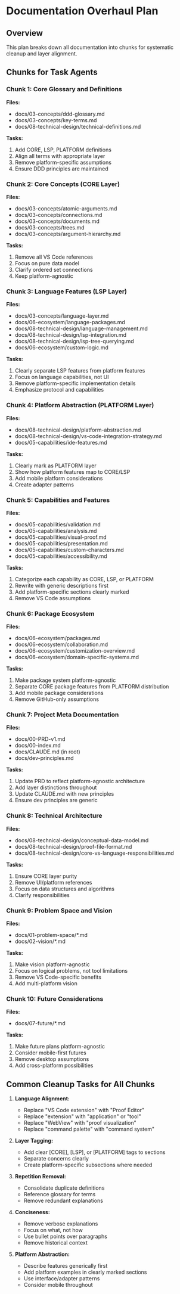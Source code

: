 # Documentation Overhaul Plan

## Overview
This plan breaks down all documentation into chunks for systematic cleanup and layer alignment.

## Chunks for Task Agents

### Chunk 1: Core Glossary and Definitions
**Files:**
- docs/03-concepts/ddd-glossary.md
- docs/03-concepts/key-terms.md
- docs/08-technical-design/technical-definitions.md

**Tasks:**
1. Add CORE, LSP, PLATFORM definitions
2. Align all terms with appropriate layer
3. Remove platform-specific assumptions
4. Ensure DDD principles are maintained

### Chunk 2: Core Concepts (CORE Layer)
**Files:**
- docs/03-concepts/atomic-arguments.md
- docs/03-concepts/connections.md
- docs/03-concepts/documents.md
- docs/03-concepts/trees.md
- docs/03-concepts/argument-hierarchy.md

**Tasks:**
1. Remove all VS Code references
2. Focus on pure data model
3. Clarify ordered set connections
4. Keep platform-agnostic

### Chunk 3: Language Features (LSP Layer)
**Files:**
- docs/03-concepts/language-layer.md
- docs/06-ecosystem/language-packages.md
- docs/08-technical-design/language-management.md
- docs/08-technical-design/lsp-integration.md
- docs/08-technical-design/lsp-tree-querying.md
- docs/06-ecosystem/custom-logic.md

**Tasks:**
1. Clearly separate LSP features from platform features
2. Focus on language capabilities, not UI
3. Remove platform-specific implementation details
4. Emphasize protocol and capabilities

### Chunk 4: Platform Abstraction (PLATFORM Layer)
**Files:**
- docs/08-technical-design/platform-abstraction.md
- docs/08-technical-design/vs-code-integration-strategy.md
- docs/05-capabilities/ide-features.md

**Tasks:**
1. Clearly mark as PLATFORM layer
2. Show how platform features map to CORE/LSP
3. Add mobile platform considerations
4. Create adapter patterns

### Chunk 5: Capabilities and Features
**Files:**
- docs/05-capabilities/validation.md
- docs/05-capabilities/analysis.md
- docs/05-capabilities/visual-proof.md
- docs/05-capabilities/presentation.md
- docs/05-capabilities/custom-characters.md
- docs/05-capabilities/accessibility.md

**Tasks:**
1. Categorize each capability as CORE, LSP, or PLATFORM
2. Rewrite with generic descriptions first
3. Add platform-specific sections clearly marked
4. Remove VS Code assumptions

### Chunk 6: Package Ecosystem
**Files:**
- docs/06-ecosystem/packages.md
- docs/06-ecosystem/collaboration.md
- docs/06-ecosystem/customization-overview.md
- docs/06-ecosystem/domain-specific-systems.md

**Tasks:**
1. Make package system platform-agnostic
2. Separate CORE package features from PLATFORM distribution
3. Add mobile package considerations
4. Remove GitHub-only assumptions

### Chunk 7: Project Meta Documentation
**Files:**
- docs/00-PRD-v1.md
- docs/00-index.md
- docs/CLAUDE.md (in root)
- docs/dev-principles.md

**Tasks:**
1. Update PRD to reflect platform-agnostic architecture
2. Add layer distinctions throughout
3. Update CLAUDE.md with new principles
4. Ensure dev principles are generic

### Chunk 8: Technical Architecture
**Files:**
- docs/08-technical-design/conceptual-data-model.md
- docs/08-technical-design/proof-file-format.md
- docs/08-technical-design/core-vs-language-responsibilities.md

**Tasks:**
1. Ensure CORE layer purity
2. Remove UI/platform references
3. Focus on data structures and algorithms
4. Clarify responsibilities

### Chunk 9: Problem Space and Vision
**Files:**
- docs/01-problem-space/*.md
- docs/02-vision/*.md

**Tasks:**
1. Make vision platform-agnostic
2. Focus on logical problems, not tool limitations
3. Remove VS Code-specific benefits
4. Add multi-platform vision

### Chunk 10: Future Considerations
**Files:**
- docs/07-future/*.md

**Tasks:**
1. Make future plans platform-agnostic
2. Consider mobile-first futures
3. Remove desktop assumptions
4. Add cross-platform possibilities

## Common Cleanup Tasks for All Chunks

1. **Language Alignment:**
   - Replace "VS Code extension" with "Proof Editor"
   - Replace "extension" with "application" or "tool"
   - Replace "WebView" with "proof visualization"
   - Replace "command palette" with "command system"

2. **Layer Tagging:**
   - Add clear [CORE], [LSP], or [PLATFORM] tags to sections
   - Separate concerns clearly
   - Create platform-specific subsections where needed

3. **Repetition Removal:**
   - Consolidate duplicate definitions
   - Reference glossary for terms
   - Remove redundant explanations

4. **Conciseness:**
   - Remove verbose explanations
   - Focus on what, not how
   - Use bullet points over paragraphs
   - Remove historical context

5. **Platform Abstraction:**
   - Describe features generically first
   - Add platform examples in clearly marked sections
   - Use interface/adapter patterns
   - Consider mobile throughout